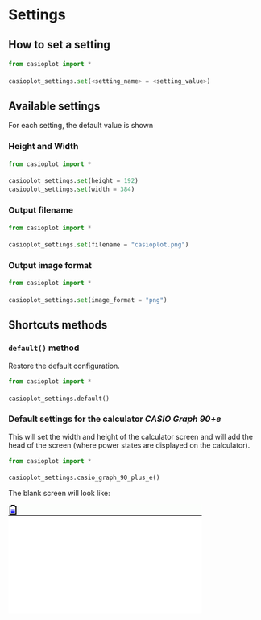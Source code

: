 # Settings
## How to set a setting

```python
from casioplot import *

casioplot_settings.set(<setting_name> = <setting_value>)
```

## Available settings

For each setting, the default value is shown

### Height and Width

```python
from casioplot import *

casioplot_settings.set(height = 192)
casioplot_settings.set(width = 384)
```

### Output filename

```python
from casioplot import *

casioplot_settings.set(filename = "casioplot.png")
```

### Output image format

```python
from casioplot import *

casioplot_settings.set(image_format = "png")
```

## Shortcuts methods

### `default()` method

Restore the default configuration.

```python
from casioplot import *

casioplot_settings.default()
```

### Default settings for the calculator *CASIO Graph 90+e*

This will set the width and height of the calculator screen
and will add the head of the screen (where power states
are displayed on the calculator).

```python
from casioplot import *

casioplot_settings.casio_graph_90_plus_e()
```

The blank screen will look like:

![Casio Graph 90+e empty](CASIO_Graph_90+e_empty.png)
